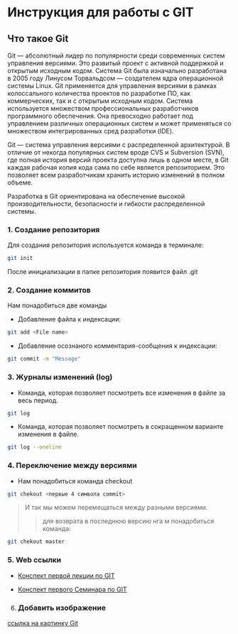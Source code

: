 # Инструкция для работы с GIT

## Что такое Git
Git — абсолютный лидер по популярности среди современных систем управления версиями. Это развитый проект с активной поддержкой и открытым исходным кодом. Система Git была изначально разработана в 2005 году Линусом Торвальдсом — создателем ядра операционной системы Linux. Git применяется для управления версиями в рамках колоссального количества проектов по разработке ПО, как коммерческих, так и с открытым исходным кодом. Система используется множеством профессиональных разработчиков программного обеспечения. Она превосходно работает под управлением различных операционных систем и может применяться со множеством интегрированных сред разработки (IDE).

Git — система управления версиями с распределенной архитектурой. В отличие от некогда популярных систем вроде CVS и Subversion (SVN), где полная история версий проекта доступна лишь в одном месте, в Git каждая рабочая копия кода сама по себе является репозиторием. Это позволяет всем разработчикам хранить историю изменений в полном объеме.

Разработка в Git ориентирована на обеспечение высокой производительности, безопасности и гибкости распределенной системы.

### 1. Создание репозитория
Для создания репозитория используется команда в терминале:
```sh
git init
```
После инициализации в папке репозитория появится файл .git

### 2. Создание коммитов

Нам понадобиться две команды
* Добавление файла к индексации:
```sh
git add <File name>
```
* Добавление осознаного комментария-сообщения к индексации:
```sh
git commit -m "Message"
```
### 3. Журналы изменений (log)
* Команда, которая позволяет посмотреть все изменения в файле за весь период. 
```sh
git log
```
* Команда, которая позволяет посмотреть в сокращенном варианте изменения в файле.
```sh
git log --oneline
```
### 4. Переключение между версиями
* Нам понадобиться команда checkout
```sh
git chekout <первые 4 символа commit>
```
> И так мы можем перемещаться между разными версиями.
>> для возврата в последнюю версию нга м понадобиться команда:
```sh
git chekout master
```
### 5. Web ссылки
* [Конспект первой лекции по GIT](https://gbcdn.mrgcdn.ru/uploads/asset/4057771/attachment/390cd806e833675b37d80f68a4c5915b.pdf "в PDF формате") 

* [Конспект первого Семинара по GIT](https://gbcdn.mrgcdn.ru/uploads/asset/5422030/attachment/9aaaea4e6856f06d73fdb68723ee4aa7.pdf "в PDF формате") 



6. ### Добавить изображение

[ссылка на картинку Git](https://www.20i.com/blog/wp-content/uploads/2022/08/git-blog-header-740x416.png)
